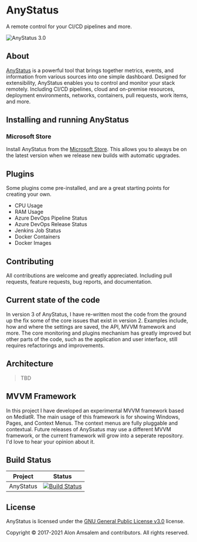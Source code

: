 # AnyStatus

A remote control for your CI/CD pipelines and more.

![AnyStatus 3.0](https://www.anystat.us/assets/images/screenshots/anystatus-3.0.293-preview.png)

## About

[AnyStatus](https://www.anystat.us) is a powerful tool that brings together metrics, events, and information from various sources into one simple dashboard. Designed for extensibility, AnyStatus enables you to control and monitor your stack remotely. Including CI/CD pipelines, cloud and on-premise resources, deployment environments, networks, containers, pull requests, work items, and more.

## Installing and running AnyStatus

### Microsoft Store

Install AnyStatus from the [Microsoft Store](https://www.microsoft.com/en-us/p/anystatus/9p044vpk62sb). This allows you to always be on the latest version when we release new builds with automatic upgrades.

## Plugins

Some plugins come pre-installed, and are a great starting points for creating your own.

- CPU Usage
- RAM Usage
- Azure DevOps Pipeline Status
- Azure DevOps Release Status
- Jenkins Job Status
- Docker Containers
- Docker Images

## Contributing

All contributions are welcome and greatly appreciated. Including pull requests, feature requests, bug reports, and documentation.

## Current state of the code

In version 3 of AnyStatus, I have re-written most the code from the ground up the fix some of the core issues that exist in version 2.
Examples include, how and where the settings are saved, the API, MVVM framework and more. The core monitoring and plugins mechanism has greatly improved but other parts of the code, such as the application and user interface, still requires refactorings and improvements.

## Architecture

> TBD

## MVVM Framework

In this project I have developed an experimental MVVM framework based on MediatR. The main usage of this framework is for showing Windows, Pages, and Context Menus.
The context menus are fully pluggable and contextual. Future releases of AnySsatus may use a different MVVM framework, or the current framework will grow into a seperate repository. I'd love to hear your opinion about it.

## Build Status

|Project|Status|
|-------|------|
|AnyStatus|[![Build Status](https://dev.azure.com/anystatus/AnyStatus/_apis/build/status/AnyStatus?repoName=AnyStatus%2FAnyStatus&branchName=main)](https://dev.azure.com/anystatus/AnyStatus/_build/latest?definitionId=1&repoName=AnyStatus%2FAnyStatus&branchName=main)|

## License

AnyStatus is licensed under the [GNU General Public License v3.0](LICENSE) license.

Copyright © 2017-2021 Alon Amsalem and contributors. All rights reserved.
